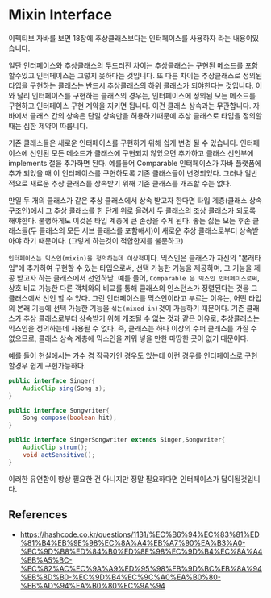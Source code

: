 # Mixin Interface

이펙티브 자바를 보면 18장에 추상클래스보다는 인터페이스를 사용하자 라는 내용이있습니다.

일단 인터페이스와 추상클래스의 두드러진 차이는 추상클래스는 구현된 메소드를 포함할수있고 인터페이스는 그렇지 못하다는 것입니다. 또 다른 차이는 추상클래스로 정의된 타입을 구현하는 클래스는 반드시 추상클래스의 하위 클래스가 되야한다는 것입니다. 이와 달리 인터페이스를 구현하는 클래스의 경우는, 인터페이스에 정의된 모든 메소드를 구현하고 인터페이스 구현 계약을 지키면 됩니다. 이건 클래스 상속과는 무관합니다. 자바에서 클래스 간의 상속은 단일 상속만을 허용하기때문에 추상 클래스로 타입을 정의할때는 심한 제약이 따릅니다.

기존 클래스들은 새로운 인터페이스를 구현하기 위해 쉽게 변경 될 수 있습니다. 인터페이스에 선언된 모든 메소드가 클래스에 구현되지 않았으면 추가하고 클래스 선언부에 implements 절을 추가하면 된다. 예를들어 Comparable 인터페이스가 자바 플랫폼에 추가 되었을 때 이 인터페이스를 구현하도록 기존 클래스들이 변경되었다. 그러나 일반적으로 새로운 추상 클래스를 상속받기 위해 기존 클래스를 개조할 수는 없다.

만일 두 개의 클래스가 같은 추상 클래스에서 상속 받고자 한다면 타입 계층(클래스 상속 구조인)에서 그 추상 클래스를 한 단계 위로 올려서 두 클래스의 조상 클래스가 되도록 해야한다. 불행하게도 이것은 타입 계층에 큰 손상을 주게 된다. 좋든 싫든 모든 후손 클래스들(두 클래스의 모든 서브 클래스를 포함해서)이 새로운 추상 클래스로부터 상속받아야 하기 때문이다. (그렇게 하는것이 적합한지를 불문하고)

`인터페이스는 믹스인(mixin)을 정의하는데 이상적`이다. 믹스인은 클래스가 자신의 "본래타입"에 추가하여 구현할 수 있는 타입으로써, 선택 가능한 기능을 제공하며, 그 기능을 제공 받고자 하는 클래스에서 선언하낟. 예를 들어, `Comparable 은 믹스인 인터페이스로써`, 상호 비교 가능한 다른 객체와의 비교를 통해 클래스의 인스턴스가 정렬된다는 것을 그 클래스에서 선언 할 수 있다. 그런 인터페이스를 믹스인이라고 부르는 이유는, 어떤 타입의 본래 기능에 선택 가능한 기능을 `섞는(mixed in)`것이 가능하기 때문이다. 기존 클래스가 추상 클래스로부터 상속받기 위해 개조될 수 없는 것과 같은 이유로, 추상클래스는 믹스인을 정의하는데 사용될 수 없다. 즉, 클래스는 하나 이상의 수퍼 클래스를 가질 수 없으므로, 클래스 상속 계층에 믹스인을 끼워 넣을 만한 마땅한 곳이 없기 때문이다.

예를 들어 현실에서는 가수 겸 작곡가인 경우도 있는데 이런 경우를 인터페이스로 구현할경우 쉽게 구현가능하다.

```java
public interface Singer{
    AudioClip sing(Song s);
}

public interface Songwriter{
    Song compose(boolean hit);
}

public interface SingerSongwriter extends Singer,Songwriter{
    AudioClip strum();
    void actSensitive();
}
```

이러한 유연함이 항상 필요한 건 아니지만 정말 필요하다면 인터페이스가 답이될것입니다.

## References

- https://hashcode.co.kr/questions/1131/%EC%B6%94%EC%83%81%ED%81%B4%EB%9E%98%EC%8A%A4%EB%A7%90%EA%B3%A0-%EC%9D%B8%ED%84%B0%ED%8E%98%EC%9D%B4%EC%8A%A4%EB%A5%BC-%EC%82%AC%EC%9A%A9%ED%95%98%EB%9D%BC%EB%8A%94%EB%8D%B0-%EC%9D%B4%EC%9C%A0%EA%B0%80-%EB%AD%94%EA%B0%80%EC%9A%94
